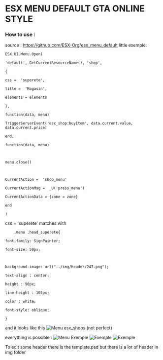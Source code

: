 # ESX MENU DEFAULT GTA ONLINE STYLE


### How to use :

source : https://github.com/ESX-Org/esx_menu_default
little exemple: 

 

    ESX.UI.Menu.Open(
    
    'default', GetCurrentResourceName(), 'shop',
    
    {
    
    css =  'superete',
    
    title =  'Magasin',
    
    elements = elements
    
    },
    
    function(data, menu)
    
    TriggerServerEvent('esx_shop:buyItem', data.current.value, data.current.price)
    
    end,
    
    function(data, menu)
    
      
    
    menu.close()
    
      
    
    CurrentAction =  'shop_menu'
    
    CurrentActionMsg =  _U('press_menu')
    
    CurrentActionData = {zone = zone}
    
    end
    
    )

css = 'superete' matches with 

        .menu .head_superete{
    
    font-family: SignPainter;
    
    font-size: 59px;
    
      
    
    background-image: url("../img/header/247.png");
    
    text-align : center;
    
    height : 90px;
    
    line-height : 105px;
    
    color : white;
    
    font-style: oblique;
    
    }

and it looks like this 
![Menu esx_shops (not perfect)](https://i.gyazo.com/c60d33351078f2c04a606c397e9a704a.png)

everything is possible : 
![Menu Exemple](https://i.gyazo.com/8d2713daca657ce3eab729a03e293df9.png)
![Exemple](https://i.gyazo.com/10df6a7551488e3b5a6741a12afa7946.png)
![Exemple](https://i.gyazo.com/9fd978ab07fdde2e7c68f5fa70555b7f.png)

To edit some header there is the template.psd but there is a lot of header in img folder

